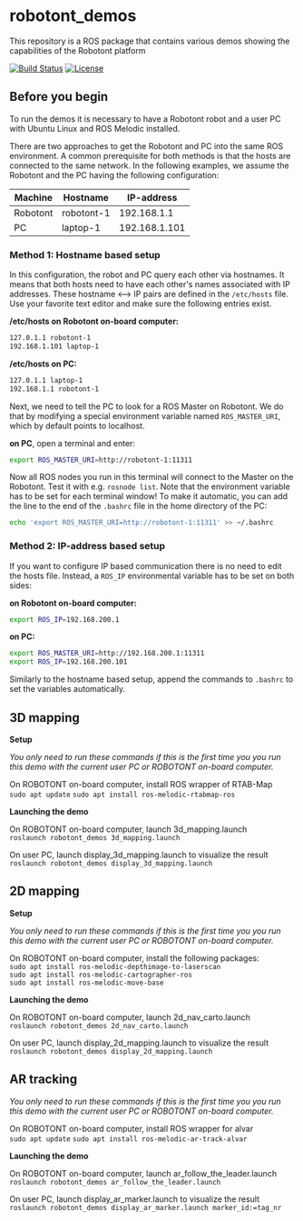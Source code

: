 # robotont\_demos
This repository is a ROS package that contains various demos showing the capabilities of the Robotont platform

[![Build Status](https://travis-ci.org/robotont/robotont_demos.svg?branch=melodic-devel)](https://travis-ci.org/robotont/robotont_demos)
[![License](https://img.shields.io/badge/License-Apache%202.0-blue.svg)](https://opensource.org/licenses/Apache-2.0)

## Before you begin
To run the demos it is necessary to have a Robotont robot and a user PC with Ubuntu Linux and ROS Melodic installed.

There are two approaches to get the Robotont and PC into the same ROS environment. A common prerequisite for both methods is that the hosts are connected to the same network. In the following examples, we assume the Robotont and the PC having the following configuration:

| Machine  | Hostname   | IP-address    |
|----------|------------|---------------|
| Robotont | robotont-1 | 192.168.1.1   |
| PC       | laptop-1   | 192.168.1.101 |

### Method 1: Hostname based setup

In this configuration, the robot and PC query each other via hostnames. It means that both hosts need to have each other's names associated with IP addresses. These hostname <--> IP pairs are defined in the `/etc/hosts` file. Use your favorite text editor and make sure the following entries exist.

**/etc/hosts on Robotont on-board computer:**
```bash
127.0.1.1 robotont-1
192.168.1.101 laptop-1
```

**/etc/hosts on PC:**
```bash
127.0.1.1 laptop-1
192.168.1.1 robotont-1
```

Next, we need to tell the PC to look for a ROS Master on Robotont. We do that by modifying a special environment variable named `ROS_MASTER_URI`, which by default points to localhost.

**on PC**, open a terminal and enter:
```bash
export ROS_MASTER_URI=http://robotont-1:11311
```
Now all ROS nodes you run in this terminal will connect to the Master on the Robotont. Test it with e.g. `rosnode list`.
Note that the environment variable has to be set for each terminal window! To make it automatic, you can add the line to the end of the `.bashrc` file in the home directory of the PC:

```bash
echo 'export ROS_MASTER_URI=http://robotont-1:11311' >> ~/.bashrc
```

### Method 2: IP-address based setup
If you want to configure IP based communication there is no need to edit the hosts file. Instead, a `ROS_IP` environmental variable has to be set on both sides:

**on Robotont on-board computer:**
```bash
export ROS_IP=192.168.200.1
```

**on PC:**
```bash
export ROS_MASTER_URI=http://192.168.200.1:11311
export ROS_IP=192.168.200.101
```

Similarly to the hostname based setup, append the commands to `.bashrc` to set the variables automatically.


## 3D mapping
**Setup**<br/>

*You only need to run these commands if this is the first time you you run this demo with the current user PC or ROBOTONT on-board computer.*

On ROBOTONT on-board computer, install ROS wrapper of RTAB-Map<br/>
```sudo apt update```
```sudo apt install ros-melodic-rtabmap-ros```

**Launching the demo**<br/>

On ROBOTONT on-board computer, launch 3d_mapping.launch<br/>
```roslaunch robotont_demos 3d_mapping.launch```

On user PC, launch display_3d_mapping.launch to visualize the result<br/>
```roslaunch robotont_demos display_3d_mapping.launch```

## 2D mapping
**Setup**<br/>

*You only need to run these commands if this is the first time you you run this demo with the current user PC or ROBOTONT on-board computer.*

On ROBOTONT on-board computer, install the following packages:<br/>
```sudo apt install ros-melodic-depthimage-to-laserscan```<br/>
```sudo apt install ros-melodic-cartographer-ros```<br/>
```sudo apt install ros-melodic-move-base```

**Launching the demo**<br/>

On ROBOTONT on-board computer, launch 2d_nav_carto.launch<br/>
```roslaunch robotont_demos 2d_nav_carto.launch```

On user PC, launch display_2d_mapping.launch to visualize the result<br/>
```roslaunch robotont_demos display_2d_mapping.launch```

## AR tracking

*You only need to run these commands if this is the first time you you run this demo with the current user PC or ROBOTONT on-board computer.*

On ROBOTONT on-board computer, install ROS wrapper for alvar<br/>
```sudo apt update```
```sudo apt install ros-melodic-ar-track-alvar```

**Launching the demo**<br/>

On ROBOTONT on-board computer, launch ar_follow_the_leader.launch<br/>
```roslaunch robotont_demos ar_follow_the_leader.launch```

On user PC, launch display_ar_marker.launch to visualize the result<br/>
```roslaunch robotont_demos display_ar_marker.launch marker_id:=tag_nr```
